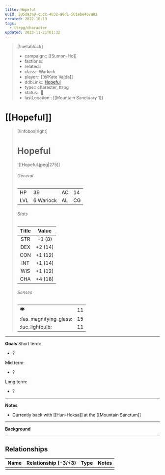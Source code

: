 ```yaml
---
title: Hopeful
uuid: 285da3a9-c5cc-4832-a8d1-501ebe407a02
created: 2022-10-13
tags:
  - ttrpg/character
updated: 2023-11-21T01:32
---
```


> [!metablock] 
> - campaign:: [[Sumon-Ho]]
> - factions:: 
> - related:: 
> - class:: Warlock
> - player:: [[@Kate Vajda]]
> - ddbLink:: [Hopeful](https://www.dndbeyond.com/characters/37408674)
> - type:: character, ttrpg
> - status:: 💓
> - lastLocation:: [[Mountain Sanctuary 1]]

# [[Hopeful]]

> [!infobox|right]
> # Hopeful
> ![[Hopeful.jpeg|275]]
> ###### General
> |       |       |     |      |
> | --- | --- | --- | --- |
> | HP | 39 | AC | 14 |
> | LVL | 6 Warlock |  AL | CG | 
> ###### Stats
> | Title | Value |
> | :----: | :----: |
> | STR |  -1 (8) |
> | DEX |  +2 (14) |
> | CON | +1 (12) |
> | INT | +1 (14) |
> | WIS | +1 (12) |
> | CHA | +4 (18) | 
> ###### Senses
> | | |
> |---|---|
> | 👁️ | 11 |
> |  :fas_magnifying_glass:   | 15 |
> |  :luc_lightbulb: | 11 |

---
**Goals**
Short term:
 - ?

Mid term:
- ?

Long term:
- ?
---
**Notes**

- Currently back with [[Hun-Hoksa]] at the [[Mountain Sanctum]]

---
**Background**

---

## Relationships

| Name    | Relationship (-3/+3) | Type | Notes  |
| ------- | :------------------: | ---- | ------ |
|         |                      |      |        |  
